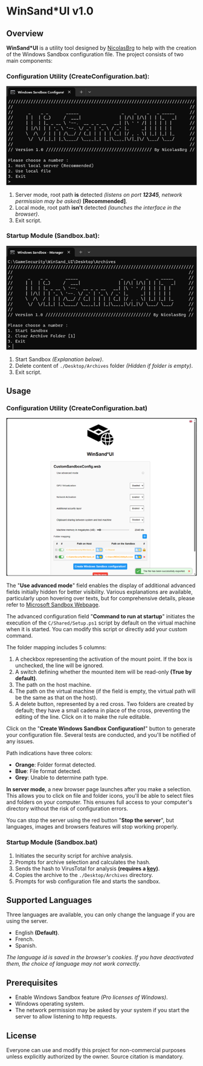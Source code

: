 # WinSand*UI v1.0
## Overview
**WinSand*UI** is a utility tool designed by [NicolasBrg](https://github.com/NicolasBrg) to help with the creation of the Windows Sandbox configuration file. The project consists of two main components:

### Configuration Utility (CreateConfiguration.bat):
![BatchDos script for creation configuration](./Ressources/screen_1.png)
1. Server mode, root path **is** detected *(listens on port **12345**, network permission may be asked)* **[Recommended]**.
2. Local mode, root path **isn't** detected *(launches the interface in the browser)*.
3. Exit script.

### Startup Module (Sandbox.bat):
![BatchDos script for starting configuration](./Ressources/screen_2.png)
1. Start Sandbox *(Explanation below)*.
2. Delete content of `./Desktop/Archives` folder *(Hidden if folder is empty)*.
3. Exit script.

## Usage
### Configuration Utility (CreateConfiguration.bat)
![Web based user interface](./Ressources/screen_3.png)

The "**Use advanced mode**" field enables the display of additional advanced fields initially hidden for better visibility. Various explanations are available, particularly upon hovering over texts, but for comprehensive details, please refer to [Microsoft Sandbox Webpage](https://learn.microsoft.com/en-us/windows/security/application-security/application-isolation/windows-sandbox/windows-sandbox-overview).

The advanced configuration field "**Command to run at startup**" initiates the execution of the ``C/Shared/Setup.ps1`` script by default on the virtual machine when it is started. You can modify this script or directly add your custom command.

The folder mapping includes 5 columns:
1. A checkbox representing the activation of the mount point. If the box is unchecked, the line will be ignored.
2. A switch defining whether the mounted item will be read-only **(True by default)**.
3. The path on the host machine.
4. The path on the virtual machine (if the field is empty, the virtual path will be the same as that on the host).
5. A delete button, represented by a red cross. Two folders are created by default; they have a small cadena in place of the cross, preventing the editing of the line. Click on it to make the rule editable.

Click on the "**Create Windows Sandbox Configuration!**" button to generate your configuration file. Several tests are conducted, and you'll be notified of any issues.

Path indications have three colors:
- **Orange**: Folder format detected.
- **Blue**: File format detected.
- **Grey**: Unable to determine path type.

**In server mode**, a new browser page launches after you make a selection. This allows you to click on file and folder icons, you'll be able to select files and folders on your computer. This ensures full access to your computer's directory without the risk of configuration errors.

You can stop the server using the red button "**Stop the server**", but languages, images and browsers features will stop working properly.

### Startup Module (Sandbox.bat)
1. Initiates the security script for archive analysis.
2. Prompts for archive selection and calculates the hash.
3. Sends the hash to VirusTotal for analysis **(requires a [key](https://www.virustotal.com/gui/sign-in))**.
4. Copies the archive to the `./Desktop/Archives` directory.
5. Prompts for wsb configuration file and starts the sandbox.


## Supported Languages
Three languages are available, you can only change the language if you are using the server.
- English **(Default)**.
- French.
- Spanish.

*The language id is saved in the browser's cookies. If you have deactivated them, the choice of language may not work correctly.*

## Prerequisites
- Enable Windows Sandbox feature *(Pro licenses of Windows)*.
- Windows operating system.
- The network permission may be asked by your system if you start the server to allow listening to http requests. 


## License
Everyone can use and modify this project for non-commercial purposes unless explicitly authorized by the owner. Source citation is mandatory.